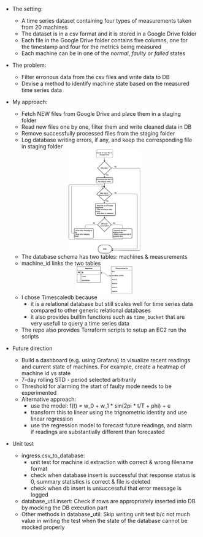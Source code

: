 

- The setting:
    - A time series dataset containing four types of measurements taken from 20 machines
    - The dataset is in a csv format and it is stored in a Google Drive folder
    - Each file in the Google Drive folder contains five columns, one for the timestamp and four 
    for the metrics being measured
    - Each machine can be in one of the *normal*, *faulty* or *failed* states

- The problem:
    - Filter erronous data from the csv files and write data to DB
    - Devise a method to identify machine state based on the measured time series data

- My approach:
    - Fetch NEW files from Google Drive and place them in a staging folder
    - Read new files one by one, filter them and write cleaned data in DB
    - Remove successfully processed files from the staging folder
    - Log database writing errors, if any, and keep the corresponding file in staging folder

    <center><img style="width: 40%;" src="img/flowchart.png" align="middle" /></center>

    - The database schema has two tables: machines & measurements
    - machine_id links the two tables 

    <center><img style="width: 30%;" src="img/er-diagram.png" align="middle" /></center>
    
    
    - I chose Timescaledb because 
        - it is a relational database but still scales well for time series data compared to other generic relational databases
        - it also provides builtin functions such as ```time_bucket``` that are very usefull to query a time series data
    - The repo also provides Terraform scripts to setup an EC2 run the scripts

<!---
- Limitations
    - If filename structure changes from machine_\[x\].csv the script cannot extract the machine id from the filename. Hence, nothing will be written to database
    - If the order of columns in  the dataframe changes from *time, column1, column2, ..* either the pd.read_csv method will encounter error or the loaded data will be incorrectly interpreted.
    - The filtering function also depends on the order of columns in the dataframe. So it may raise an error if columns are encoutered out of order
    - create_tables method works only if table definition contains only column names & datatype (e.g. if constraints are there that will cause problem)
<!---
> In summary, the script is heavily dependent on the assumption that the data is in 
> the form [time, metric1, metric2, metric3, ...]
--->

- Future direction
    - Build a dashboard (e.g. using Grafana) to visualize recent readings and current state of machines. For example, create a heatmap of machine id vs state
    - 7-day rolling STD - period selected arbitrarily
    - Threshold for alarming the start of faulty mode needs to be experimented
    - Alternative approach:
        - use the model: f(t) = w_0 + w_1 * sin(2pi * t/T + phi) + e
        - transform this to linear using the trignometric identity and use linear regression
        - use the regression model to forecast future readings, and alarm if readings are substantially 
        different than forecasted

- Unit test
    - ingress.csv_to_database: 
        - unit test for machine id extraction with correct & wrong filename format
        - check when database insert is successful that response status is 0, summary statistics is correct & file is deleted
        - check when db insert is unsuccessful that error message is logged
    - database_util.insert: Check if rows are appropriately inserted into DB by mocking the DB execution part
    - Other methods in database_util: Skip writing unit test b/c not much value in writing the test when the state of the database cannot be mocked properly
